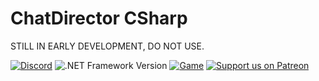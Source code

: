 # ChatDirector CSharp
STILL IN EARLY DEVELOPMENT, DO NOT USE.

[![Discord](https://img.shields.io/discord/113990411063656454)](https://discord.gg/P56dXsD)
![.NET Framework Version](https://img.shields.io/badge/.NET%20Framework-4.8-blue)
[![Game](https://img.shields.io/badge/Game-Rust-red)](https://store.steampowered.com/app/252490/Rust)
[![Support us on Patreon](https://img.shields.io/badge/support-patreon-F96854.svg)](https://www.patreon.com/sftmedia)
